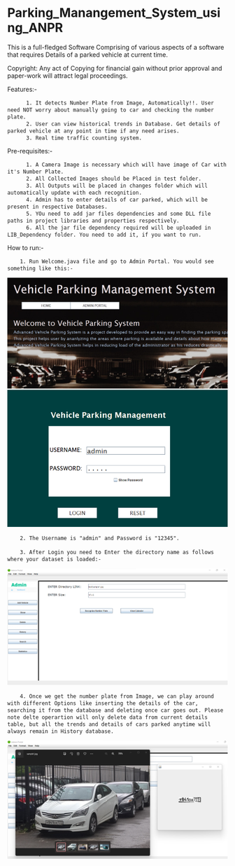 # Parking_Manangement_System_using_ANPR
This is a full-fledged Software Comprising of various aspects of a software that requires Details of a parked vehicle at current time.

Copyright: Any act of Copying for financial gain without prior approval and paper-work will attract legal proceedings.

Features:- 
          
          1. It detects Number Plate from Image, Automatically!!. User need NOT worry about manually going to car and checking the number plate.
          2. User can view historical trends in Database. Get details of parked vehicle at any point in time if any need arises.
          3. Real time traffic counting system.


Pre-requisites:-
          
          1. A Camera Image is necessary which will have image of Car with it's Number Plate.
          2. All Collected Images should be Placed in test folder.
          3. All Outputs will be placed in changes folder which will automatically update with each recognition.
          4. Admin has to enter details of car parked, which will be present in respective Databases.
          5. YOu need to add jar files dependencies and some DLL file paths in project libraries and properties respectively.
          6. All the jar file dependency required will be uploaded in LIB_Dependency folder. You need to add it, if you want to run.


How to run:-

        1. Run Welcome.java file and go to Admin Portal. You would see something like this:-
        
![](ScreenShots/image2.png)
![](ScreenShots/image1.png)
       
        
        2. The Username is "admin" and Password is "12345".
        
        3. After Login you need to Enter the directory name as follows where your dataset is loaded:-
        
![](ScreenShots/image3.png)

        4. Once we get the number plate from Image, we can play around with different Options like inserting the details of the car, searching it from the database and deleting once car goes out. Please note delte operartion will only delete data from current details table, but all the trends and details of cars parked anytime will always remain in History database.
        
                                                                                                                                            
![](ScreenShots/image4.png)
